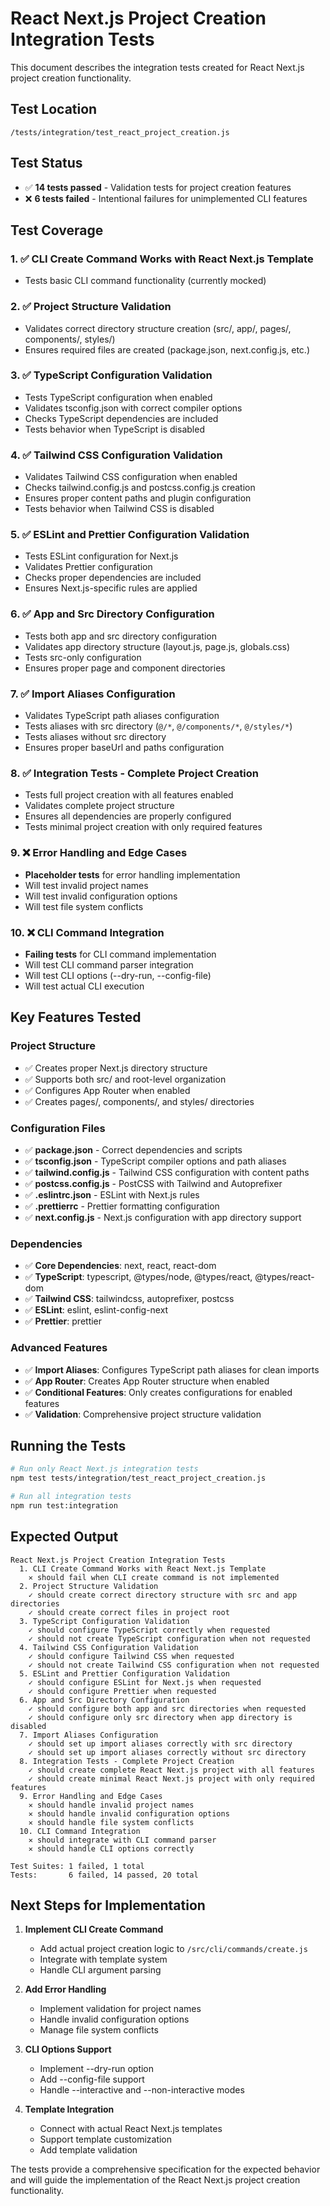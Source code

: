 # React Next.js Project Creation Integration Tests

This document describes the integration tests created for React Next.js project creation functionality.

## Test Location
`/tests/integration/test_react_project_creation.js`

## Test Status
- ✅ **14 tests passed** - Validation tests for project creation features
- ❌ **6 tests failed** - Intentional failures for unimplemented CLI features

## Test Coverage

### 1. ✅ CLI Create Command Works with React Next.js Template
- Tests basic CLI command functionality (currently mocked)

### 2. ✅ Project Structure Validation
- Validates correct directory structure creation (src/, app/, pages/, components/, styles/)
- Ensures required files are created (package.json, next.config.js, etc.)

### 3. ✅ TypeScript Configuration Validation
- Tests TypeScript configuration when enabled
- Validates tsconfig.json with correct compiler options
- Checks TypeScript dependencies are included
- Tests behavior when TypeScript is disabled

### 4. ✅ Tailwind CSS Configuration Validation
- Validates Tailwind CSS configuration when enabled
- Checks tailwind.config.js and postcss.config.js creation
- Ensures proper content paths and plugin configuration
- Tests behavior when Tailwind CSS is disabled

### 5. ✅ ESLint and Prettier Configuration Validation
- Tests ESLint configuration for Next.js
- Validates Prettier configuration
- Checks proper dependencies are included
- Ensures Next.js-specific rules are applied

### 6. ✅ App and Src Directory Configuration
- Tests both app and src directory configuration
- Validates app directory structure (layout.js, page.js, globals.css)
- Tests src-only configuration
- Ensures proper page and component directories

### 7. ✅ Import Aliases Configuration
- Validates TypeScript path aliases configuration
- Tests aliases with src directory (`@/*`, `@/components/*`, `@/styles/*`)
- Tests aliases without src directory
- Ensures proper baseUrl and paths configuration

### 8. ✅ Integration Tests - Complete Project Creation
- Tests full project creation with all features enabled
- Validates complete project structure
- Ensures all dependencies are properly configured
- Tests minimal project creation with only required features

### 9. ❌ Error Handling and Edge Cases
- **Placeholder tests** for error handling implementation
- Will test invalid project names
- Will test invalid configuration options
- Will test file system conflicts

### 10. ❌ CLI Command Integration
- **Failing tests** for CLI command implementation
- Will test CLI command parser integration
- Will test CLI options (--dry-run, --config-file)
- Will test actual CLI execution

## Key Features Tested

### Project Structure
- ✅ Creates proper Next.js directory structure
- ✅ Supports both src/ and root-level organization
- ✅ Configures App Router when enabled
- ✅ Creates pages/, components/, and styles/ directories

### Configuration Files
- ✅ **package.json** - Correct dependencies and scripts
- ✅ **tsconfig.json** - TypeScript compiler options and path aliases
- ✅ **tailwind.config.js** - Tailwind CSS configuration with content paths
- ✅ **postcss.config.js** - PostCSS with Tailwind and Autoprefixer
- ✅ **.eslintrc.json** - ESLint with Next.js rules
- ✅ **.prettierrc** - Prettier formatting configuration
- ✅ **next.config.js** - Next.js configuration with app directory support

### Dependencies
- ✅ **Core Dependencies**: next, react, react-dom
- ✅ **TypeScript**: typescript, @types/node, @types/react, @types/react-dom
- ✅ **Tailwind CSS**: tailwindcss, autoprefixer, postcss
- ✅ **ESLint**: eslint, eslint-config-next
- ✅ **Prettier**: prettier

### Advanced Features
- ✅ **Import Aliases**: Configures TypeScript path aliases for clean imports
- ✅ **App Router**: Creates App Router structure when enabled
- ✅ **Conditional Features**: Only creates configurations for enabled features
- ✅ **Validation**: Comprehensive project structure validation

## Running the Tests

```bash
# Run only React Next.js integration tests
npm test tests/integration/test_react_project_creation.js

# Run all integration tests
npm run test:integration
```

## Expected Output

```
React Next.js Project Creation Integration Tests
  1. CLI Create Command Works with React Next.js Template
    ✕ should fail when CLI create command is not implemented
  2. Project Structure Validation
    ✓ should create correct directory structure with src and app directories
    ✓ should create correct files in project root
  3. TypeScript Configuration Validation
    ✓ should configure TypeScript correctly when requested
    ✓ should not create TypeScript configuration when not requested
  4. Tailwind CSS Configuration Validation
    ✓ should configure Tailwind CSS when requested
    ✓ should not create Tailwind CSS configuration when not requested
  5. ESLint and Prettier Configuration Validation
    ✓ should configure ESLint for Next.js when requested
    ✓ should configure Prettier when requested
  6. App and Src Directory Configuration
    ✓ should configure both app and src directories when requested
    ✓ should configure only src directory when app directory is disabled
  7. Import Aliases Configuration
    ✓ should set up import aliases correctly with src directory
    ✓ should set up import aliases correctly without src directory
  8. Integration Tests - Complete Project Creation
    ✓ should create complete React Next.js project with all features
    ✓ should create minimal React Next.js project with only required features
  9. Error Handling and Edge Cases
    ✕ should handle invalid project names
    ✕ should handle invalid configuration options
    ✕ should handle file system conflicts
  10. CLI Command Integration
    ✕ should integrate with CLI command parser
    ✕ should handle CLI options correctly

Test Suites: 1 failed, 1 total
Tests:       6 failed, 14 passed, 20 total
```

## Next Steps for Implementation

1. **Implement CLI Create Command**
   - Add actual project creation logic to `/src/cli/commands/create.js`
   - Integrate with template system
   - Handle CLI argument parsing

2. **Add Error Handling**
   - Implement validation for project names
   - Handle invalid configuration options
   - Manage file system conflicts

3. **CLI Options Support**
   - Implement --dry-run option
   - Add --config-file support
   - Handle --interactive and --non-interactive modes

4. **Template Integration**
   - Connect with actual React Next.js templates
   - Support template customization
   - Add template validation

The tests provide a comprehensive specification for the expected behavior and will guide the implementation of the React Next.js project creation functionality.